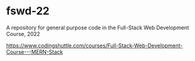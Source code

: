 # fswd-22
A repository for general purpose code in the Full-Stack Web Development Course, 2022

https://www.codingshuttle.com/courses/Full-Stack-Web-Development-Course---MERN-Stack
